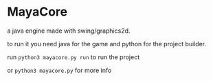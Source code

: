 # MayaCore

a java engine made with swing/graphics2d.

to run it you need java for the game and python for the project builder.


run 
```python3 mayacore.py run``` to run the project

or 
```python3 mayacore.py``` for more info
